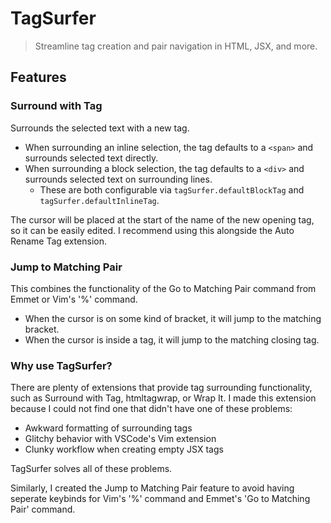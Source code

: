 # TagSurfer

> Streamline tag creation and pair navigation in HTML, JSX, and more.

## Features

### Surround with Tag

Surrounds the selected text with a new tag.

- When surrounding an inline selection, the tag defaults to a `<span>` and surrounds selected text directly.
- When surrounding a block selection, the tag defaults to a `<div>` and surrounds selected text on surrounding lines.
  - These are both configurable via `tagSurfer.defaultBlockTag` and `tagSurfer.defaultInlineTag`.

The cursor will be placed at the start of the name of the new opening tag, so it can be easily edited. I recommend using this alongside the Auto Rename Tag extension.

### Jump to Matching Pair

This combines the functionality of the Go to Matching Pair command from Emmet or Vim's '%' command.

- When the cursor is on some kind of bracket, it will jump to the matching bracket.
- When the cursor is inside a tag, it will jump to the matching closing tag.

### Why use TagSurfer?

There are plenty of extensions that provide tag surrounding functionality, such as Surround with Tag, htmltagwrap, or Wrap It. I made this extension because I could not find one that didn't have one of these problems:

- Awkward formatting of surrounding tags
- Glitchy behavior with VSCode's Vim extension
- Clunky workflow when creating empty JSX tags

TagSurfer solves all of these problems.

Similarly, I created the Jump to Matching Pair feature to avoid having seperate keybinds for Vim's '%' command and Emmet's 'Go to Matching Pair' command.
